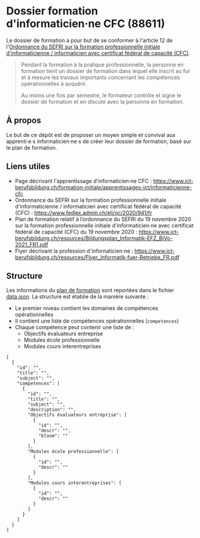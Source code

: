 # Dossier formation d'informaticien·ne CFC (88611)

Le dossier de formation a pour but de se conformer à l'article 12
de l'[Ordonnance du SEFRI sur la formation professionnelle initiale
d'informaticienne / informaticien avec certificat fédéral de capacité (CFC)].

> Pendant la formation à la pratique professionnelle, la personne en formation
tient un dossier de formation dans lequel elle inscrit au fur et à mesure les
travaux importants concernant les compétences opérationnelles à acquérir.
>
> Au moins une fois par semestre, le formateur contrôle et signe le dossier de
formation et en discute avec la personne en formation.


## À propos

Le but de ce dépôt est de proposer un moyen simple et convival aux apprenti·e·s
informaticien·ne·s de créer leur dossier de formation, basé sur le plan de
formation.


## Liens utiles

* Page décrivant l'apprentissage d'infornaticien·ne CFC :
  https://www.ict-berufsbildung.ch/formation-initiale/apprentissages-ict/informaticienne-cfc
* Ordonnance du SEFRI sur la formation professionnelle initiale
  d'informaticienne / informaticien avec certificat fédéral de capacité (CFC) :
  https://www.fedlex.admin.ch/eli/oc/2020/941/fr
* Plan de formation relatif à l’ordonnance du SEFRI du 19 novembre
  2020 sur la formation professionnelle initiale d'informaticien·ne
  avec certificat fédéral de capacité (CFC) du 19 novembre 2020 :
  https://www.ict-berufsbildung.ch/resources/Bildungsplan_Informatik-EFZ_BiVo-2021_FR1.pdf
* Flyer décrivant la profession d'infornaticien·ne : 
  https://www.ict-berufsbildung.ch/resources/Flyer_Informatik-fuer-Betriebe_FR.pdf


## Structure

Les informations du [plan de formation] sont reportées dans le fichier
[data.json]. La structure est établie de la manière suivante :
   - Le premier niveau contient les domaines de compétences opérationnelles
   - Il contient une liste de compétences opérationnelles (`competences`)
   - Chaque compétence peut contenir une liste de :
      - Objectifs évaluateurs entreprise
      - Modules école professionnelle
      - Modules cours interentreprises

```
[
  {
    "id": "",
    "title": "",
    "subject": "",
    "competences": [
      {
        "id": "",
        "title": "",
        "subject": "",
        "description": "",
        "Objectifs évaluateurs entreprise": [
          {
            "id": "",
            "descr": "",
            "bloom": ""
          }
        ],
        "Modules école professionnelle": [
          {
            "id": "",
            "descr": ""
          }
        ],
        "Modules cours interentreprises": [
          {
            "id": "",
            "descr": ""
          }
        ]
      }
    ]
  }
]
```

[Ordonnance du SEFRI sur la formation professionnelle initiale d'informaticienne / informaticien avec certificat fédéral de capacité (CFC)]: https://www.fedlex.admin.ch/eli/oc/2020/941/fr
[plan de formation]: ./Bildungsplan_Informatik-EFZ_BiVo-2021_FR1.pdf
[data.json]: ./data.json
